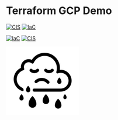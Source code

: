 # Terraform GCP Demo

[![CIS](https://app.soluble.cloud/api/v1/public/badges/76dccfbe-4a35-4d98-bb1a-8e09528c4b7e.svg)](https://app.soluble.cloud/repos/details/github.com/insecurecorp/terraform-gcp)  [![IaC](https://app.soluble.cloud/api/v1/public/badges/61954c53-d19c-4d89-a341-5310dd12ffbf.svg)](https://app.soluble.cloud/repos/details/github.com/insecurecorp/terraform-gcp)  

[![IaC](https://app.demo.soluble.cloud/api/v1/public/badges/dad26c39-303c-47d3-9e7a-d4628354b76c.svg)](https://app.demo.soluble.cloud/repos/details/github.com/insecurecorp/terraform-gcp)  [![CIS](https://app.demo.soluble.cloud/api/v1/public/badges/3b319835-90f8-4c55-b815-339d8756d97c.svg)](https://app.demo.soluble.cloud/repos/details/github.com/insecurecorp/terraform-gcp)  

![demo](.images/sad-cloud.png)

